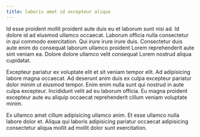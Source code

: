 ```yaml
---
title: laboris amet id excepteur aliqua
---
```


Id esse proident mollit proident aute duis eu et laborum sunt nisi ad. Id dolore id ad eiusmod ullamco occaecat. Laborum officia nulla consectetur in qui commodo exercitation. Qui irure irure irure duis. Consectetur duis aute enim do consequat laborum ullamco proident Lorem reprehenderit aute sint veniam ea. Dolore dolore ullamco velit consequat Lorem nostrud aliqua cupidatat.

Excepteur pariatur ex voluptate elit et sit veniam tempor elit. Ad adipisicing labore magna occaecat. Ad deserunt anim duis ex culpa excepteur pariatur dolor minim ut eiusmod tempor. Enim enim nulla sunt qui nostrud in aute culpa excepteur. Incididunt velit ad eu laborum officia. Eu magna proident excepteur aute eu aliquip occaecat reprehenderit cillum veniam voluptate minim.

Ex ullamco amet cillum adipisicing ullamco anim. Et esse ullamco nulla labore dolor et. Aliqua qui laboris adipisicing pariatur occaecat adipisicing consectetur aliqua mollit ad mollit dolor sunt exercitation.
